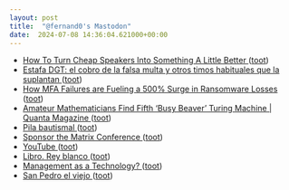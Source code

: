 ```yaml
---
layout: post
title:  "@fernand0's Mastodon"
date:  2024-07-08 14:36:04.621000+00:00
---
```

*  [How To Turn Cheap Speakers Into Something A Little Better ](https://hackaday.com/2024/07/05/how-to-turn-cheap-speakers-into-something-a-little-better) ([toot](https://mastodon.social/@fernand0/112751369559709019))
*  [Estafa DGT: el cobro de la falsa multa y otros timos habituales que la suplantan ](https://www.genbeta.com/a-fondo/estafa-dgt-cobro-falsa-multa-otros-timos-habituales-que-suplanta) ([toot](https://mastodon.social/@fernand0/112750578328646661))
*  [How MFA Failures are Fueling a 500% Surge in Ransomware Losses ](https://thehackernews.com/2024/07/how-mfa-failures-are-fueling-500-surge.htm) ([toot](https://mastodon.social/@fernand0/112750393458900039))
*  [Amateur Mathematicians Find Fifth ‘Busy Beaver’ Turing Machine \| Quanta Magazine ](https://www.quantamagazine.org/amateur-mathematicians-find-fifth-busy-beaver-turing-machine-20240702) ([toot](https://mastodon.social/@fernand0/112750083728977689))
*  [Pila bautismal ](https://www.flickr.com/photos/fernand0/53817273933) ([toot](https://mastodon.social/@fernand0/112749974925354120))
*  [Sponsor the Matrix Conference ](https://2024.matrix.org/sponsor) ([toot](https://mastodon.social/@fernand0/112749941219214959))
*  [YouTube ](https://www.youtube.com/watch?si=nYDHyiPl-JEwPAd5&amp%3Bv=RxhvaovEvfA&amp%3Bfeature=youtu.b) ([toot](https://mastodon.social/@fernand0/112748196033313611))
*  [Libro. Rey blanco ](https://fotografiasenmovimiento.wordpress.com/2024/07/07/libro-rey-blanco) ([toot](https://mastodon.social/@fernand0/112748182741465049))
*  [Management as a Technology?  ](https://papers.ssrn.com/sol3/papers.cfm?abstract_id=2788794) ([toot](https://mastodon.social/@fernand0/112746430546463583))
*  [San Pedro el viejo ](https://avecesunafoto.wordpress.com/2024/07/07/san-pedro-el-viejo) ([toot](https://mastodon.social/@fernand0/112746409317997708))
